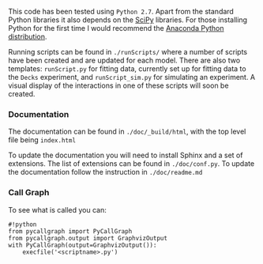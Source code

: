 This code has been tested using ``Python 2.7``. Apart from the standard Python libraries it also depends on the [SciPy](http://www.scipy.org/) libraries. For those installing Python for the first time I would recommend the [Anaconda Python distribution](https://store.continuum.io/cshop/anaconda/).

Running scripts can be found in ``./runScripts/`` where a number of scripts have been created and are updated for each model. There are also two templates: ``runScript.py`` for fitting data, currently set up for fitting data to the ``Decks`` experiment, and ``runScript_sim.py`` for simulating an experiment. A visual display of the interactions in one of these scripts will soon be created.

### Documentation ###
The documentation can be found in ``./doc/_build/html``, with the top level file being ``index.html``

To update the documentation you will need to install Sphinx and a set of extensions. The list of extensions can be found in ``./doc/conf.py``. To update the documentation follow the instruction in ``./doc/readme.md``

### Call Graph ###

To see what is called you can:

```
#!python
from pycallgraph import PyCallGraph
from pycallgraph.output import GraphvizOutput
with PyCallGraph(output=GraphvizOutput()):    
    execfile('<scriptname>.py') 

```